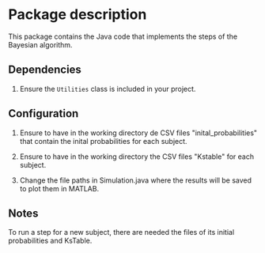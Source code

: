 # Package description

This package contains the Java code that implements the steps of the Bayesian algorithm.

## Dependencies
1. Ensure the `Utilities` class is included in your project.

## Configuration

1. Ensure to have in the working directory de CSV files "inital\_probabilities" that contain the inital probabilities for each subject.

2. Ensure to have in the working directory the CSV files "Kstable" for each subject. 

3. Change the file paths in Simulation.java where the results will be saved to plot them in MATLAB.

## Notes

To run a step for a new subject, there are needed the files of its initial probabilities and KsTable.

